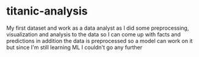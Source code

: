 # titanic-analysis
My first dataset and work as a data analyst as I did some preprocessing, visualization and analysis to the data so I can come up with facts and predictions in addition the data is preprocessed so a model can work on it but since I'm still learning ML I couldn't go any further

